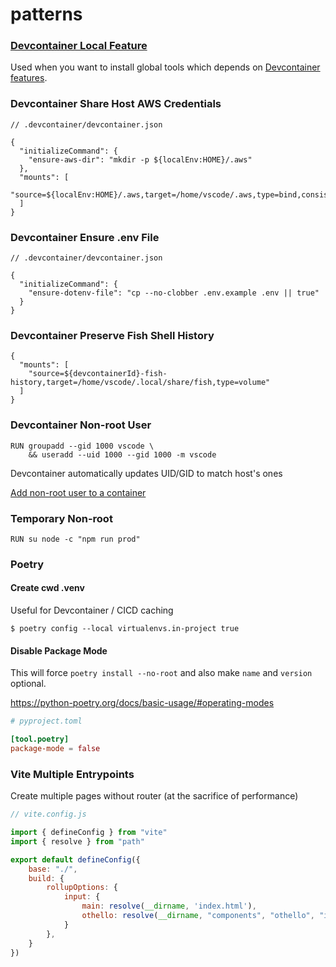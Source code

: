 # patterns

### [Devcontainer Local Feature](./devcontainer-local-feature/)

Used when you want to install global tools which depends on
[Devcontainer features](https://containers.dev/features).


### Devcontainer Share Host AWS Credentials

```jsonc
// .devcontainer/devcontainer.json

{
  "initializeCommand": {
    "ensure-aws-dir": "mkdir -p ${localEnv:HOME}/.aws"
  },
  "mounts": [
    "source=${localEnv:HOME}/.aws,target=/home/vscode/.aws,type=bind,consistency=consistent"
  ]
}
```

### Devcontainer Ensure .env File

```jsonc
// .devcontainer/devcontainer.json

{
  "initializeCommand": {
    "ensure-dotenv-file": "cp --no-clobber .env.example .env || true"
  }
}
```

### Devcontainer Preserve Fish Shell History

```jsonc
{
  "mounts": [
    "source=${devcontainerId}-fish-history,target=/home/vscode/.local/share/fish,type=volume"
  ]
}
```

### Devcontainer Non-root User

```
RUN groupadd --gid 1000 vscode \
    && useradd --uid 1000 --gid 1000 -m vscode
```

Devcontainer automatically updates UID/GID to match host's ones

[Add non-root user to a container](https://code.visualstudio.com/remote/advancedcontainers/add-nonroot-user#_creating-a-nonroot-user)


### Temporary Non-root

```
RUN su node -c "npm run prod"
```


### Poetry

#### Create cwd .venv

Useful for Devcontainer / CICD caching

```
$ poetry config --local virtualenvs.in-project true
```

#### Disable Package Mode

This will force `poetry install --no-root` and also make
`name` and `version` optional.

https://python-poetry.org/docs/basic-usage/#operating-modes

```toml
# pyproject.toml

[tool.poetry]
package-mode = false
```


### Vite Multiple Entrypoints

Create multiple pages without router (at the sacrifice of performance)

```js
// vite.config.js

import { defineConfig } from "vite"
import { resolve } from "path"

export default defineConfig({
    base: "./",
    build: {
        rollupOptions: {
            input: {
                main: resolve(__dirname, 'index.html'),
                othello: resolve(__dirname, "components", "othello", "index.html")
            }
        },
    }
})
```


